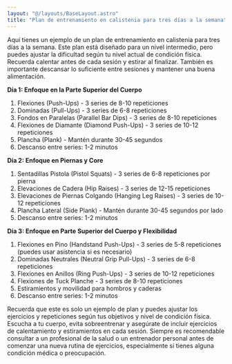 ```yaml
---
layout: "@/layouts/BaseLayout.astro"
title: "Plan de entrenamiento en calistenia para tres días a la semana"
---
```

Aquí tienes un ejemplo de un plan de entrenamiento en calistenia para tres días a la semana. Este plan está diseñado para un nivel intermedio, pero puedes ajustar la dificultad según tu nivel actual de condición física. Recuerda calentar antes de cada sesión y estirar al finalizar. También es importante descansar lo suficiente entre sesiones y mantener una buena alimentación.

**Día 1: Enfoque en la Parte Superior del Cuerpo**

1. Flexiones (Push-Ups) - 3 series de 8-10 repeticiones
2. Dominadas (Pull-Ups) - 3 series de 6-8 repeticiones
3. Fondos en Paralelas (Parallel Bar Dips) - 3 series de 8-10 repeticiones
4. Flexiones de Diamante (Diamond Push-Ups) - 3 series de 10-12 repeticiones
5. Plancha (Plank) - Mantén durante 30-45 segundos
6. Descanso entre series: 1-2 minutos

**Día 2: Enfoque en Piernas y Core**

1. Sentadillas Pistola (Pistol Squats) - 3 series de 6-8 repeticiones por pierna
2. Elevaciones de Cadera (Hip Raises) - 3 series de 12-15 repeticiones
3. Elevaciones de Piernas Colgando (Hanging Leg Raises) - 3 series de 10-12 repeticiones
4. Plancha Lateral (Side Plank) - Mantén durante 30-45 segundos por lado
5. Descanso entre series: 1-2 minutos

**Día 3: Enfoque en Parte Superior del Cuerpo y Flexibilidad**

1. Flexiones en Pino (Handstand Push-Ups) - 3 series de 5-8 repeticiones (puedes usar asistencia si es necesario)
2. Dominadas Neutrales (Neutral Grip Pull-Ups) - 3 series de 6-8 repeticiones
3. Flexiones en Anillos (Ring Push-Ups) - 3 series de 10-12 repeticiones
4. Flexiones de Tuck Planche - 3 series de 8-10 repeticiones
5. Estiramientos y movilidad para hombros y caderas
6. Descanso entre series: 1-2 minutos

Recuerda que este es solo un ejemplo de plan y puedes ajustar los ejercicios y repeticiones según tus objetivos y nivel de condición física. Escucha a tu cuerpo, evita sobreentrenar y asegúrate de incluir ejercicios de calentamiento y estiramientos en cada sesión. Siempre es recomendable consultar a un profesional de la salud o un entrenador personal antes de comenzar una nueva rutina de ejercicios, especialmente si tienes alguna condición médica o preocupación.